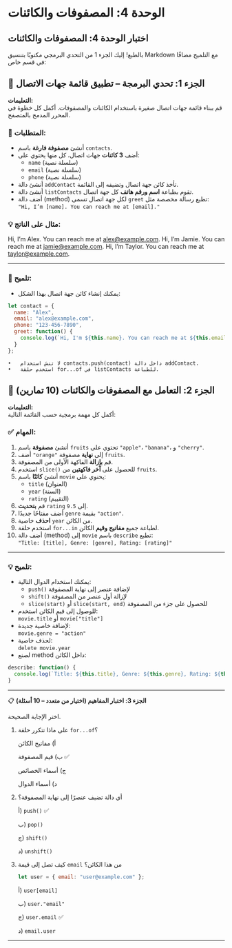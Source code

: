 # الوحدة 4: المصفوفات والكائنات

## اختبار الوحدة 4: المصفوفات والكائنات

بالطبع! إليك الجزء 1 من التحدي البرمجي مكتوبًا بتنسيق Markdown مع التلميح مضافًا في قسم خاص:

## 📝 الجزء 1: تحدي البرمجة – تطبيق قائمة جهات الاتصال

**التعليمات:**  
قم ببناء قائمة جهات اتصال صغيرة باستخدام الكائنات والمصفوفات. أكمل كل خطوة في المحرر المدمج بالمتصفح.

### 💼 المتطلبات:

- أنشئ **مصفوفة فارغة** باسم `contacts`.
- أضف **3 كائنات** جهات اتصال، كل منها يحتوي على:
  - `name` (سلسلة نصية)
  - `email` (سلسلة نصية)
  - `phone` (سلسلة نصية)
- أنشئ دالة `addContact` تأخذ كائن جهة اتصال وتضيفه إلى القائمة.
- أنشئ دالة `listContacts` تقوم بطباعة **اسم ورقم هاتف** كل جهة اتصال.
- أضف دالة (method) لكل جهة اتصال تسمى `greet` تطبع رسالة مخصصة مثل:  
  `"Hi, I’m [name]. You can reach me at [email]."`

### 💡 مثال على الناتج:

Hi, I’m Alex. You can reach me at alex@example.com.
Hi, I’m Jamie. You can reach me at jamie@example.com.
Hi, I’m Taylor. You can reach me at taylor@example.com.

---

### 🧠 تلميح:

- يمكنك إنشاء كائن جهة اتصال بهذا الشكل:

```javascript
let contact = {
  name: "Alex",
  email: "alex@example.com",
  phone: "123-456-7890",
  greet: function() {
    console.log(`Hi, I'm ${this.name}. You can reach me at ${this.email}.`);
  }
};
```

	•	لا تنسَ استخدام contacts.push(contact) داخل دالة addContact.
	•	استخدم حلقة for...of في listContacts للطباعة.


## 🧩 الجزء 2: التعامل مع المصفوفات والكائنات (10 تمارين)

**التعليمات:**  
أكمل كل مهمة برمجية حسب القائمة التالية:

### ✅ المهام:

1. أنشئ **مصفوفة** باسم `fruits` تحتوي على `"apple"`، `"banana"`، و `"cherry"`.
2. أضف `"orange"` إلى **نهاية** مصفوفة `fruits`.
3. قم **بإزالة** الفاكهة الأولى من المصفوفة.
4. استخدم `slice()` للحصول على **آخر فاكهتين** من `fruits`.
5. أنشئ **كائنًا** باسم `movie` يحتوي على:
   - `title` (العنوان)
   - `year` (السنة)
   - `rating` (التقييم)
6. قم **بتحديث** `rating` إلى `9.5`.
7. أضف مفتاحًا جديدًا `genre` بقيمة `"action"`.
8. **احذف** خاصية `year` من الكائن.
9. استخدم حلقة `for...in` لطباعة جميع **مفاتيح وقيم** الكائن.
10. أضف دالة (method) إلى `movie` باسم `describe` تطبع:  
    `"Title: [title], Genre: [genre], Rating: [rating]"`

---

### 💡 تلميح:

- يمكنك استخدام الدوال التالية:
  - `push()` لإضافة عنصر إلى نهاية المصفوفة
  - `shift()` لإزالة أول عنصر من المصفوفة
  - `slice(start)` أو `slice(start, end)` للحصول على جزء من المصفوفة
- للوصول إلى قيم الكائن استخدم:  
  `movie.title` أو `movie["title"]`
- لإضافة خاصية جديدة:  
  `movie.genre = "action"`
- لحذف خاصية:  
  `delete movie.year`
- لصنع method داخل الكائن:  
```javascript
describe: function() {
  console.log(`Title: ${this.title}, Genre: ${this.genre}, Rating: ${this.rating}`);
}
```
---



📋 **الجزء 3: اختبار المفاهيم (اختيار من متعدد – 10 أسئلة)**

اختر الإجابة الصحيحة.
1.  على ماذا تتكرر حلقة `for...of`؟

    أ) مفاتيح الكائن

    ب) قيم المصفوفة ✅

    ج) أسماء الخصائص

    د) أسماء الدوال

2.  أي دالة تضيف عنصرًا إلى نهاية المصفوفة؟

    أ) `push()` ✅

    ب) `pop()`

    ج) `shift()`

    د) `unshift()`

3.  كيف تصل إلى قيمة `email` من هذا الكائن؟

    ```javascript
    let user = { email: "user@example.com" };
    ```

    أ) `user[email]`

    ب) `user."email"`

    ج) `user.email` ✅

    د) `email.user`


---